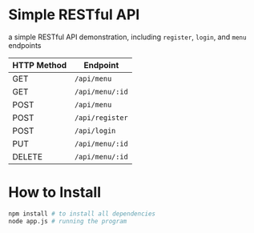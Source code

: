 # Simple RESTful API

a simple RESTful API demonstration, including `register`, `login`, and `menu` endpoints

| HTTP Method | Endpoint        |
| ----------- | --------------- |
| GET         | `/api/menu`     |
| GET         | `/api/menu/:id` |
| POST        | `/api/menu`     |
| POST        | `/api/register` |
| POST        | `/api/login`    |
| PUT         | `/api/menu/:id` |
| DELETE      | `/api/menu/:id` |

# How to Install

```bash
npm install # to install all dependencies
node app.js # running the program
```
